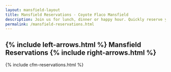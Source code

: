 ```yaml
---
layout: mansfield-layout
title: Mansfield Reservations - Coyote Flaco Mansfield
description: Join us for lunch, dinner or happy hour. Quickly reserve your table for your next visit. Bring your family, friends or work colleagues. We are near the Uconn campus so we are only five minutes away. Next time you are in town visit us. 
permalink: /mansfield-reservations.html
---
```


<div id="tm-header-a" class="tm-block-header-a uk-block uk-block-default tm-block-fullwidth tm-grid-collapse uk-margin-large-bottom">
	<div class="uk-container uk-container-center">
		<section class="tm-header-a uk-grid" data-uk-grid-match="{target:'> div > .uk-panel'}">
			<div class="uk-width-1-1">
				<div class="uk-panel uk-text-center uk-contrast tm-overlay-secondary tm-header-height">
					<div class="tm-background-cover uk-cover-background uk-flex uk-flex-center uk-flex-middle" style="background-position: 50% 0px; background-image: url('images/cactus-R.png'); background-size: auto; background-repeat: no-repeat;" data-uk-parallax="{bg: '-200'}">
						<div class="uk-position-relative uk-container" style="width: 100%;">
							<div data-uk-parallax="{opacity: '1,0', y: '-50'}" style="transform: translate3d(0px, 0px, 0px); opacity: 1;">
								<div class="uk-scrollspy-init-inview uk-scrollspy-inview uk-animation-slide-top">
									<h1 class="uk-margin-top uk-text-center cf-heading">
                      {% include left-arrows.html %}
                      Mansfield Reservations
                      {% include right-arrows.html %}</h1>
								</div>
								<!-- <div class="uk-scrollspy-init-inview uk-scrollspy-inview uk-animation-slide-top">
									<h5 class="uk-sub-title-small">If you can dream it, you can do it</h5>
								</div> -->
							</div>
						</div>
					</div>
				</div>
			</div>
		</section>
	</div>
</div>
{% include cfm-reservations.html %}




